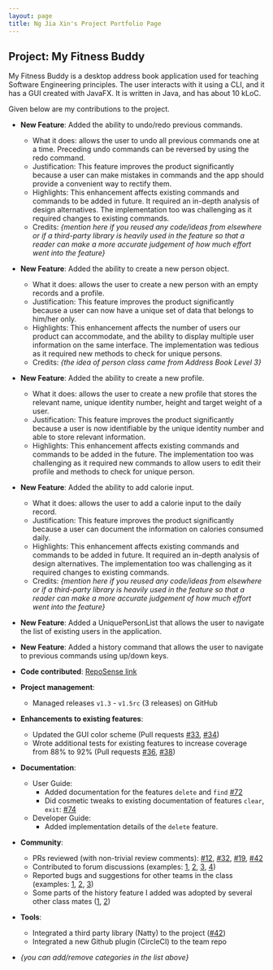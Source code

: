 ```yaml
---
layout: page
title: Ng Jia Xin's Project Portfolio Page
---
```


## Project: My Fitness Buddy

My Fitness Buddy is a desktop address book application used for teaching Software Engineering principles. The user interacts with it using a CLI, and it has a GUI created with JavaFX. It is written in Java, and has about 10 kLoC.

Given below are my contributions to the project.

* **New Feature**: Added the ability to undo/redo previous commands.
  * What it does: allows the user to undo all previous commands one at a time. Preceding undo commands can be reversed by using the redo command.
  * Justification: This feature improves the product significantly because a user can make mistakes in commands and the app should provide a convenient way to rectify them.
  * Highlights: This enhancement affects existing commands and commands to be added in future. It required an in-depth analysis of design alternatives. The implementation too was challenging as it required changes to existing commands.
  * Credits: *{mention here if you reused any code/ideas from elsewhere or if a third-party library is heavily used in the feature so that a reader can make a more accurate judgement of how much effort went into the feature}*

* **New Feature**: Added the ability to create a new person object.
  * What it does: allows the user to create a new person with an empty records and a profile.
  * Justification: This feature improves the product significantly because a user can now have a unique set of data that belongs to him/her only. 
  * Highlights: This enhancement affects the number of users our product can accommodate, and the ability to display multiple user information on the same interface. The implementation was tedious as it required new methods to check for unique persons.
  * Credits: *{the idea of person class came from Address Book Level 3}*

* **New Feature**: Added the ability to create a new profile.
  * What it does: allows the user to create a new profile that stores the relevant name, unique identity number, height and target weight of a user.
  * Justification: This feature improves the product significantly because a user is now identifiable by the unique identity number and able to store relevant information. 
  * Highlights: This enhancement affects existing commands and commands to be added in the future. The implementation too was challenging as it required new commands to allow users to edit their profile and methods to check for unique person.

* **New Feature**: Added the ability to add calorie input.
  * What it does: allows the user to add a calorie input to the daily record.
  * Justification: This feature improves the product significantly because a user can document the information on calories consumed daily.
  * Highlights: This enhancement affects existing commands and commands to be added in future. It required an in-depth analysis of design alternatives. The implementation too was challenging as it required changes to existing commands.
  * Credits: *{mention here if you reused any code/ideas from elsewhere or if a third-party library is heavily used in the feature so that a reader can make a more accurate judgement of how much effort went into the feature}*

* **New Feature**: Added a UniquePersonList that allows the user to navigate the list of existing users in the application.

* **New Feature**: Added a history command that allows the user to navigate to previous commands using up/down keys.

* **Code contributed**: [RepoSense link]()

* **Project management**:
  * Managed releases `v1.3` - `v1.5rc` (3 releases) on GitHub

* **Enhancements to existing features**:
  * Updated the GUI color scheme (Pull requests [\#33](), [\#34]())
  * Wrote additional tests for existing features to increase coverage from 88% to 92% (Pull requests [\#36](), [\#38]())

* **Documentation**:
  * User Guide:
    * Added documentation for the features `delete` and `find` [\#72]()
    * Did cosmetic tweaks to existing documentation of features `clear`, `exit`: [\#74]()
  * Developer Guide:
    * Added implementation details of the `delete` feature.

* **Community**:
  * PRs reviewed (with non-trivial review comments): [\#12](), [\#32](), [\#19](), [\#42]()
  * Contributed to forum discussions (examples: [1](), [2](), [3](), [4]())
  * Reported bugs and suggestions for other teams in the class (examples: [1](), [2](), [3]())
  * Some parts of the history feature I added was adopted by several other class mates ([1](), [2]())

* **Tools**:
  * Integrated a third party library (Natty) to the project ([\#42]())
  * Integrated a new Github plugin (CircleCI) to the team repo

* _{you can add/remove categories in the list above}_
